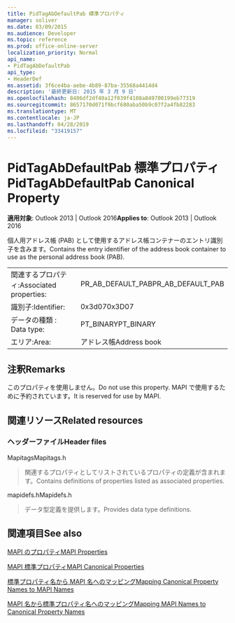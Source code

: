 ```yaml
---
title: PidTagAbDefaultPab 標準プロパティ
manager: soliver
ms.date: 03/09/2015
ms.audience: Developer
ms.topic: reference
ms.prod: office-online-server
localization_priority: Normal
api_name:
- PidTagAbDefaultPab
api_type:
- HeaderDef
ms.assetid: 3f6ce4ba-aebe-4b89-87ba-35568a4414d4
description: '最終更新日: 2015 年 3 月 9 日'
ms.openlocfilehash: 8406df2df40a12f039f4108a849700199eb77319
ms.sourcegitcommit: 8657170d071f9bcf680aba50b9c07f2a4fb82283
ms.translationtype: MT
ms.contentlocale: ja-JP
ms.lasthandoff: 04/28/2019
ms.locfileid: "33419157"
---
```

# <a name="pidtagabdefaultpab-canonical-property"></a><span data-ttu-id="b7e6a-103">PidTagAbDefaultPab 標準プロパティ</span><span class="sxs-lookup"><span data-stu-id="b7e6a-103">PidTagAbDefaultPab Canonical Property</span></span>

  
  
<span data-ttu-id="b7e6a-104">**適用対象**: Outlook 2013 | Outlook 2016</span><span class="sxs-lookup"><span data-stu-id="b7e6a-104">**Applies to**: Outlook 2013 | Outlook 2016</span></span> 
  
<span data-ttu-id="b7e6a-105">個人用アドレス帳 (PAB) として使用するアドレス帳コンテナーのエントリ識別子を含みます。</span><span class="sxs-lookup"><span data-stu-id="b7e6a-105">Contains the entry identifier of the address book container to use as the personal address book (PAB).</span></span> 
  
|||
|:-----|:-----|
|<span data-ttu-id="b7e6a-106">関連するプロパティ:</span><span class="sxs-lookup"><span data-stu-id="b7e6a-106">Associated properties:</span></span>  <br/> |<span data-ttu-id="b7e6a-107">PR_AB_DEFAULT_PAB</span><span class="sxs-lookup"><span data-stu-id="b7e6a-107">PR_AB_DEFAULT_PAB</span></span>  <br/> |
|<span data-ttu-id="b7e6a-108">識別子:</span><span class="sxs-lookup"><span data-stu-id="b7e6a-108">Identifier:</span></span>  <br/> |<span data-ttu-id="b7e6a-109">0x3d07</span><span class="sxs-lookup"><span data-stu-id="b7e6a-109">0x3D07</span></span>  <br/> |
|<span data-ttu-id="b7e6a-110">データの種類 : </span><span class="sxs-lookup"><span data-stu-id="b7e6a-110">Data type:</span></span>  <br/> |<span data-ttu-id="b7e6a-111">PT_BINARY</span><span class="sxs-lookup"><span data-stu-id="b7e6a-111">PT_BINARY</span></span>  <br/> |
|<span data-ttu-id="b7e6a-112">エリア:</span><span class="sxs-lookup"><span data-stu-id="b7e6a-112">Area:</span></span>  <br/> |<span data-ttu-id="b7e6a-113">アドレス帳</span><span class="sxs-lookup"><span data-stu-id="b7e6a-113">Address book</span></span>  <br/> |
   
## <a name="remarks"></a><span data-ttu-id="b7e6a-114">注釈</span><span class="sxs-lookup"><span data-stu-id="b7e6a-114">Remarks</span></span>

<span data-ttu-id="b7e6a-115">このプロパティを使用しません。</span><span class="sxs-lookup"><span data-stu-id="b7e6a-115">Do not use this property.</span></span> <span data-ttu-id="b7e6a-116">MAPI で使用するために予約されています。</span><span class="sxs-lookup"><span data-stu-id="b7e6a-116">It is reserved for use by MAPI.</span></span>
  
## <a name="related-resources"></a><span data-ttu-id="b7e6a-117">関連リソース</span><span class="sxs-lookup"><span data-stu-id="b7e6a-117">Related resources</span></span>

### <a name="header-files"></a><span data-ttu-id="b7e6a-118">ヘッダーファイル</span><span class="sxs-lookup"><span data-stu-id="b7e6a-118">Header files</span></span>

<span data-ttu-id="b7e6a-119">Mapitags</span><span class="sxs-lookup"><span data-stu-id="b7e6a-119">Mapitags.h</span></span>
  
> <span data-ttu-id="b7e6a-120">関連するプロパティとしてリストされているプロパティの定義が含まれます。</span><span class="sxs-lookup"><span data-stu-id="b7e6a-120">Contains definitions of properties listed as associated properties.</span></span>
    
<span data-ttu-id="b7e6a-121">mapidefs.h</span><span class="sxs-lookup"><span data-stu-id="b7e6a-121">Mapidefs.h</span></span>
  
> <span data-ttu-id="b7e6a-122">データ型定義を提供します。</span><span class="sxs-lookup"><span data-stu-id="b7e6a-122">Provides data type definitions.</span></span>
    
## <a name="see-also"></a><span data-ttu-id="b7e6a-123">関連項目</span><span class="sxs-lookup"><span data-stu-id="b7e6a-123">See also</span></span>



[<span data-ttu-id="b7e6a-124">MAPI のプロパティ</span><span class="sxs-lookup"><span data-stu-id="b7e6a-124">MAPI Properties</span></span>](mapi-properties.md)
  
[<span data-ttu-id="b7e6a-125">MAPI 標準プロパティ</span><span class="sxs-lookup"><span data-stu-id="b7e6a-125">MAPI Canonical Properties</span></span>](mapi-canonical-properties.md)
  
[<span data-ttu-id="b7e6a-126">標準プロパティ名から MAPI 名へのマッピング</span><span class="sxs-lookup"><span data-stu-id="b7e6a-126">Mapping Canonical Property Names to MAPI Names</span></span>](mapping-canonical-property-names-to-mapi-names.md)
  
[<span data-ttu-id="b7e6a-127">MAPI 名から標準プロパティ名へのマッピング</span><span class="sxs-lookup"><span data-stu-id="b7e6a-127">Mapping MAPI Names to Canonical Property Names</span></span>](mapping-mapi-names-to-canonical-property-names.md)

